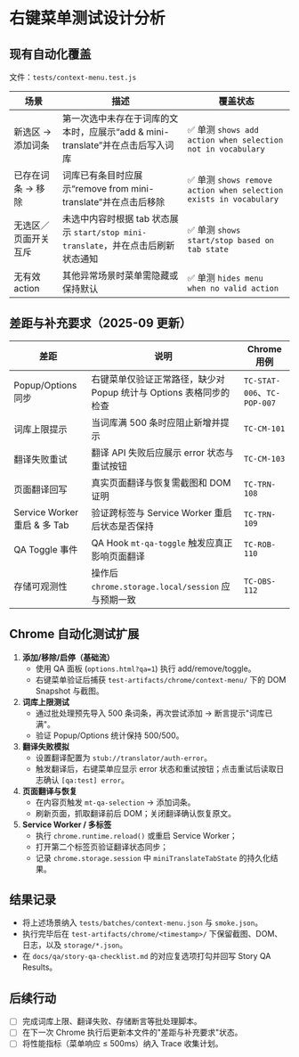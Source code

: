 # 右键菜单测试设计分析

## 现有自动化覆盖

文件：`tests/context-menu.test.js`

| 场景 | 描述 | 覆盖状态 |
| --- | --- | --- |
| 新选区 → 添加词条 | 第一次选中未存在于词库的文本时，应展示“add & mini-translate”并在点击后写入词库 | ✅ 单测 `shows add action when selection not in vocabulary`
| 已存在词条 → 移除 | 词库已有条目时应展示“remove from mini-translate”并在点击后移除 | ✅ 单测 `shows remove action when selection exists in vocabulary`
| 无选区／页面开关互斥 | 未选中内容时根据 tab 状态展示 `start/stop mini-translate`，并在点击后刷新状态通知 | ✅ 单测 `shows start/stop based on tab state`
| 无有效 action | 其他异常场景时菜单需隐藏或保持默认 | ✅ 单测 `hides menu when no valid action`

## 差距与补充要求（2025-09 更新）

| 差距 | 说明 | Chrome 用例 |
| --- | --- | --- |
| Popup/Options 同步 | 右键菜单仅验证正常路径，缺少对 Popup 统计与 Options 表格同步的检查 | `TC-STAT-006`、`TC-POP-007`
| 词库上限提示 | 当词库满 500 条时应阻止新增并提示 | `TC-CM-101`
| 翻译失败重试 | 翻译 API 失败后应展示 error 状态与重试按钮 | `TC-CM-103`
| 页面翻译回写 | 真实页面翻译与恢复需截图和 DOM 证明 | `TC-TRN-108`
| Service Worker 重启 & 多 Tab | 验证跨标签与 Service Worker 重启后状态是否保持 | `TC-TRN-109`
| QA Toggle 事件 | QA Hook `mt-qa-toggle` 触发应真正影响页面翻译 | `TC-ROB-110`
| 存储可观测性 | 操作后 `chrome.storage.local/session` 应与预期一致 | `TC-OBS-112`

## Chrome 自动化测试扩展

1. **添加/移除/启停（基础流）**
   - 使用 QA 面板 (`options.html?qa=1`) 执行 add/remove/toggle。
   - 右键菜单验证后捕获 `test-artifacts/chrome/context-menu/` 下的 DOM Snapshot 与截图。
2. **词库上限测试**
   - 通过批处理预先导入 500 条词条，再次尝试添加 → 断言提示"词库已满"。
   - 验证 Popup/Options 统计保持 500/500。
3. **翻译失败模拟**
   - 设置翻译配置为 `stub://translator/auth-error`。
   - 触发翻译后，右键菜单应显示 error 状态和重试按钮；点击重试后读取日志确认 `[qa:test] error`。
4. **页面翻译与恢复**
   - 在内容页触发 `mt-qa-selection` → 添加词条。
   - 刷新页面，抓取翻译前后 DOM；关闭翻译确认恢复原文。
5. **Service Worker / 多标签**
   - 执行 `chrome.runtime.reload()` 或重启 Service Worker；
   - 打开第二个标签页验证翻译状态同步；
   - 记录 `chrome.storage.session` 中 `miniTranslateTabState` 的持久化结果。

## 结果记录

- 将上述场景纳入 `tests/batches/context-menu.json` 与 `smoke.json`。
- 执行完毕后在 `test-artifacts/chrome/<timestamp>/` 下保留截图、DOM、日志，以及 `storage/*.json`。
- 在 `docs/qa/story-qa-checklist.md` 的对应复选项打勾并回写 Story QA Results。

## 后续行动

- [ ] 完成词库上限、翻译失败、存储断言等批处理脚本。
- [ ] 在下一次 Chrome 执行后更新本文件的"差距与补充要求"状态。
- [ ] 将性能指标（菜单响应 ≤ 500ms）纳入 Trace 收集计划。
